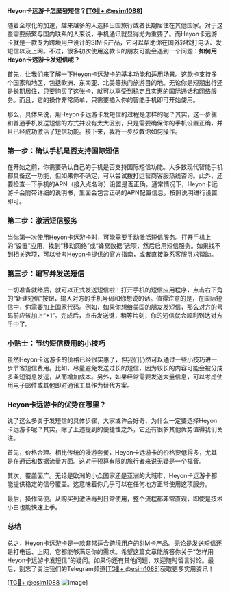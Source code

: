 **Heyon卡远游卡怎麽發短信？[[TG💪+ @esim1088](https://t.me/s/esim1088)]**

随着全球化的加速，越来越多的人选择出国旅行或者长期居住在其他国家。对于这些需要频繁与国内联系的人来说，手机通讯就显得尤为重要了。而Heyon卡远游卡就是一款专为跨境用户设计的SIM卡产品，它可以帮助你在国外轻松打电话、发短信以及上网。不过，很多初次使用这款卡的朋友可能会遇到一个问题：**如何用Heyon卡远游卡发短信呢？**

首先，让我们来了解一下Heyon卡远游卡的基本功能和适用场景。这款卡支持多个国家和地区，包括欧洲、东南亚、北美等热门旅游目的地。无论你是短期出行还是长期居住，只要购买了这张卡，就可以享受到稳定且实惠的国际通话和网络服务。而且，它的操作非常简单，只需要插入你的智能手机即可开始使用。

那么，具体来说，用Heyon卡远游卡发短信的过程是怎样的呢？其实，这一步骤和普通手机发送短信的方式并没有太大区别，只是需要确保你的手机设置正确，并且已经成功激活了短信功能。接下来，我将一步步教你如何操作。

### 第一步：确认手机是否支持国际短信

在开始之前，你需要确认自己的手机是否支持国际短信功能。大多数现代智能手机都具备这一功能，但如果你不确定，可以尝试拨打运营商客服热线咨询。此外，还要检查一下手机的APN（接入点名称）设置是否正确。通常情况下，Heyon卡远游卡会附带详细的说明书，里面会包含正确的APN配置信息。按照说明进行设置即可。

### 第二步：激活短信服务

当你第一次使用Heyon卡远游卡时，可能需要手动激活短信服务。打开手机上的“设置”应用，找到“移动网络”或“蜂窝数据”选项，然后启用短信服务。如果找不到相关选项，可以参考Heyon卡提供的官方指南，或者直接联系客服寻求帮助。

### 第三步：编写并发送短信

一切准备就绪后，就可以正式发送短信啦！打开手机的短信应用程序，点击右下角的“新建短信”按钮，输入对方的手机号码和你想说的话。值得注意的是，在国际短信中，你需要加上国家代码。例如，如果你想给美国的朋友发短信，那么对方的号码前应该加上“+1”。完成后，点击发送键，稍等片刻，你的短信就会顺利到达对方手中了。

### 小贴士：节约短信费用的小技巧

虽然Heyon卡远游卡的价格已经很实惠了，但我们仍然可以通过一些小技巧进一步节省短信费用。比如，尽量避免发送过长的短信，因为较长的内容可能会被分成多条短消息发送，从而增加成本。另外，如果经常需要发送大量信息，可以考虑使用电子邮件或其他即时通讯工具作为替代方案。

### Heyon卡远游卡的优势在哪里？

说了这么多关于发短信的具体步骤，大家或许会好奇，为什么一定要选择Heyon卡远游卡呢？其实，除了上述提到的便捷性之外，它还有很多其他优势值得我们关注。

首先，价格合理。相比传统的漫游套餐，Heyon卡远游卡的价格要低得多，尤其是在通话和数据流量方面。这对于预算有限的旅行者来说无疑是一个福音。

其次，覆盖面广。无论是欧洲的小众国家还是亚洲的大城市，Heyon卡远游卡都能提供稳定的信号覆盖。这意味着你几乎可以在任何地方正常使用这项服务。

最后，操作简便。从购买到激活再到日常使用，整个流程都非常直观，即使是技术小白也能快速上手。

### 总结

总之，Heyon卡远游卡是一款非常适合跨境用户的SIM卡产品。无论是发送短信还是打电话、上网，它都能够满足你的需求。希望这篇文章能解答你关于“怎样用Heyon卡远游卡发短信”的疑问。如果你还有其他问题，欢迎随时留言讨论。最后，别忘了关注我们的Telegram频道[[TG💪+ @esim1088](https://t.me/s/esim1088)]获取更多实用资讯！

[[TG💪+ @esim1088](https://t.me/s/esim1088) ![Image](https://i.postimg.cc/4NQfJmqS/Snipaste-2025-05-13-00-14-12.png)]
